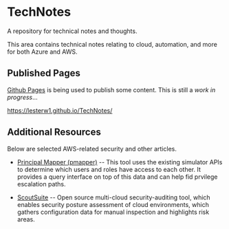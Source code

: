 # TechNotes
A repository for technical notes and thoughts.

This area contains technical notes relating to cloud, automation, and more 
for both Azure and AWS.

## Published Pages
[Github Pages](https://pages.github.com) is being used to publish some content.
This is still a *work in progress*...

https://lesterw1.github.io/TechNotes/


## Additional Resources
Below are selected AWS-related security and other articles.

* [Principal Mapper (pmapper)](https://www.nccgroup.trust/uk/our-research/principal-mapper-pmapper/)
-- This tool uses the existing simulator APIs to determine which users and roles have access to each other.
It provides a query interface on top of this data and can help fid prvilege escalation paths.

* [ScoutSuite](https://github.com/nccgroup/ScoutSuite)
-- Open source multi-cloud security-auditing tool, which enables security posture assessment of cloud environments,
which gathers configuration data for manual inspection and highlights risk areas. 

